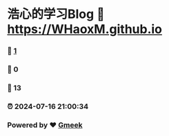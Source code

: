 # 浩心的学习Blog :link: https://WHaoxM.github.io 
### :page_facing_up: [1](https://WHaoxM.github.io/tag.html) 
### :speech_balloon: 0 
### :hibiscus: 13 
### :alarm_clock: 2024-07-16 21:00:34 
### Powered by :heart: [Gmeek](https://github.com/Meekdai/Gmeek)

